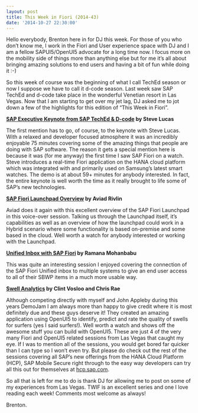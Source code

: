 ```yaml
---
layout: post
title: This Week in Fiori (2014-43)
date: '2014-10-27 22:30:00'
---
```


Hello everybody, Brenton here in for DJ this week. For those of you who don’t know me, I work in the Fiori and User experience space with DJ and I am a fellow SAPUI5/OpenUI5 advocate for a long time now. I focus more on the mobility side of things more than anything else but for me it’s all about bringing amazing solutions to end users and having a bit of fun while doing it :-)

So this week of course was the beginning of what I call TechEd season or now I suppose we have to call it d-code season. Last week saw SAP TechEd and d-code take place in the wonderful Venetian resort in Las Vegas. Now that I am starting to get over my jet lag, DJ asked me to jot down a few of the highlights for this edition of “This Week in Fiori”. 

**[SAP Executive Keynote from SAP TechEd & D-code](http://events.sap.com/teched/en/session/13492) by Steve Lucas** 

The first mention has to go, of course, to the keynote with Steve Lucas. With a relaxed and developer focused atmosphere it was an incredibly enjoyable 75 minutes covering some of the amazing things that people are doing with SAP software. The reason it gets a special mention here is because it was (for me anyway) the first time I saw SAP Fiori on a watch. Steve introduces a real-time Fiori application on the HANA cloud platform which was integrated with and primarily used on Samsung’s latest smart watches. The demo is at about 59+ minutes for anybody interested. In fact, the entire keynote is well worth the time as it really brought to life some of SAP’s new technologies. 

**[SAP Fiori Launchpad Overview](http://events.sap.com/teched/en/session/13578) by Aviad Rivlin**

Aviad does it again with this excellent overview of the SAP Fiori Launchpad in this voice-over session. Talking us through the Launchpad itself, it’s capabilities as well as an overview of how the launchpad could work in a Hybrid scenario where some functionality is based on-premise and some based in the cloud. Well worth a watch for anybody interested or working with the Launchpad. 

**[Unified Inbox with SAP Fiori](http://events.sap.com/teched/en/session/13558) by Ramana Mohanbabu**

This was quite an interesting session I enjoyed covering the connection of the SAP Fiori Unified inbox to multiple systems to give an end user access to all of their SBWP items in a much more usable way. 

**[Swell Analytics](http://events.sap.com/teched/en/session/13682) by Clint Vosloo and Chris Rae**

Although competing directly with myself and John Appleby during this years DemoJam I am always more than happy to give credit where it is most definitely due and these guys deserve it! They created an amazing application using OpenUI5 to identify, predict and rate the quality of swells for surfers (yes I said surfers!). Well worth a watch and shows off the awesome stuff you can build with OpenUI5. These are just 4 of the very many Fiori and OpenUI5 related sessions from Las Vegas that caught my eye. If I was to mention all of the sessions, you would get bored far quicker than I can type so I won’t even try. But please do check out the rest of the sessions covering all SAP’s new offerings from the HANA Cloud Platform (HCP), SAP Mobile Secure right through to the easy way developers can try all this out for themselves at [hcp.sap.com](http://hcp.sap.com/). 

So all that is left for me to do is thank DJ for allowing me to post on some of my experiences from Las Vegas. TWIF is an excellent series and one I love reading each week! Comments most welcome as always! 

Brenton. 